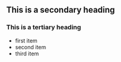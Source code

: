 ## This is a secondary heading
### This is a tertiary heading

* first item
* second item
* third item